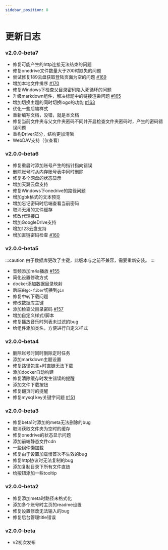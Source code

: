 ```yaml
---
sidebar_position: 8
---
```


# 更新日志

### v2.0.0-beta7
- 修复可能产生的http连接无法结束的问题
- 修复onedrive文件数量大于200时缺失的问题
- 尝试修复189云盘获取登陆页面为空的问题 [#169](https://github.com/Xhofe/alist/issues/169)
- 增加本地文件排序 [#170](https://github.com/Xhofe/alist/issues/170)
- 修复Windows下检查父目录密码陷入死循环的问题
- 升级markdown组件，解决标题中的链接渲染问题 [#165](https://github.com/Xhofe/alist/issues/165)
- 增加切换主题的同时切换logo的功能 [#163](https://github.com/Xhofe/alist/issues/163)
- 优化一些后端样式
- 重新编写文档，没错，就是本文档
- 修复当前文件夹与父文件夹密码不同并开启检查文件夹密码时，产生的密码错误问题
- 重构Driver部分，结构更加清晰
- WebDAV支持（仅查看）

### v2.0.0-beta6
- 修复重启时添加账号产生的指针指向错误
- 删除账号时从内存账号表中同时删除
- 修复多个网盘的状态显示
- 增加天翼云盘支持
- 修复Windows下onedrive的路径问题
- 增加gbk格式的文本预览
- 增加忘记密码时后端查看当前密码
- 取消无用的文件缓存
- 修改代理接口
- 增加GoogleDrive支持
- 增加123云盘支持
- 增加直链密码检查 [#160](https://github.com/Xhofe/alist/issues/160)

### v2.0.0-beta5
:::caution
由于数据库更改了主键，此版本与之前不兼容，需要重新安装。
:::
- 音频添加m4a播放 [#155](https://github.com/Xhofe/alist/issues/155)
- 简化设置修改方式
- docker添加数据目录映射
- 后端由`go-fiber`切换到`gin`
- 修复中转下载问题
- 修改数据库主键
- 添加检查父目录密码 [#157](https://github.com/Xhofe/alist/issues/157)
- 增加自定义样式/脚本
- 修复播放音乐时列表未过滤的bug
- 给组件添加类名，方便进行自定义样式

### v2.0.0-beta4
- 删除账号时同时删除定时任务
- 添加markdown主题设置
- 修复路径包含+时直链无法下载
- 添加docker自动构建
- 修复清除缓存时发生错误的提醒
- 添加文件下载按钮
- 修复翻页时的提醒
- 修复mysql key关键字问题 [#151](https://github.com/Xhofe/alist/issues/151)

### v2.0.0-beta3
- 修复beta1时添加的meta无法删除的bug
- 取消获取文件夹为空时的缓存
- 修复onedrive的状态显示问题
- 添加前端静态文件cdn
- 一些组件懒加载
- 修复由于设置加载慢首次不生效的bug
- 修复http协议时无法复制的bug
- 添加复制目录下所有文件直链
- 给按钮添加一些tooltip

### v2.0.0-beta2
- 修复添加meta时路径未格式化
- 添加多个账号时主页的readme设置
- 修复设置修改无法输入的bug
- 修复后台管理title错误

### v2.0.0-beta
- v2初次发布